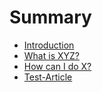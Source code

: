 # Summary

* [Introduction](README.md)
* [What is XYZ?](first-question.md)
* [How can I do X?](second-question.md)
* [Test-Article](test-article.md)

